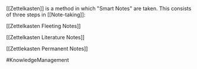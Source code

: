 [[Zettelkasten]] is a method in which "Smart Notes" are taken. This consists of three steps in [[Note-taking]]:

[[Zettelkasten Fleeting Notes]]

[[Zettelkasten Literature Notes]]

[[Zettlekasten Permanent Notes]]

#KnowledgeManagement